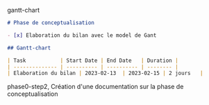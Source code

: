gantt-chart

```markdown
# Phase de conceptualisation

- [x] Elaboration du bilan avec le model de Gant

## Gantt-chart

| Task           | Start Date | End Date   | Duration |
| -------------- | ---------- | ---------- | -------- |
| Elaboration du bilan | 2023-02-13  | 2023-02-15 | 2 jours   |
```

phase0-step2, Création d'une documentation sur la phase de conceptualisation
